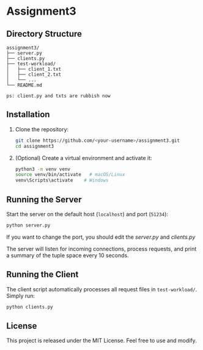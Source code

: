 # Assignment3

## Directory Structure

```
assignment3/
├── server.py
├── clients.py
├── test-workload/
│   ├── client_1.txt
│   ├── client_2.txt
│   └── ...
└── README.md

ps: client.py and txts are rubbish now
```

## Installation

1. Clone the repository:

   ```bash
   git clone https://github.com/<your-username>/assignment3.git
   cd assignment3
   ```

2. (Optional) Create a virtual environment and activate it:

   ```bash
   python3 -m venv venv
   source venv/bin/activate   # macOS/Linux
   venv\Scripts\activate    # Windows
   ```

## Running the Server

Start the server on the default host (`localhost`) and port (`51234`):

```bash
python server.py
```

If you want to change the port, you should edit the *server.py* and *clients.py*

The server will listen for incoming connections, process requests, and print a summary of the tuple space every 10 seconds.

## Running the Client

The client script automatically processes all request files in `test-workload/`. Simply run:

```bash
python clients.py
```

## License

This project is released under the MIT License. Feel free to use and modify.

